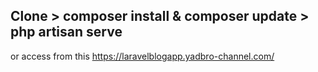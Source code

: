 ## Clone > composer install & composer update > php artisan serve

or access from this https://laravelblogapp.yadbro-channel.com/
